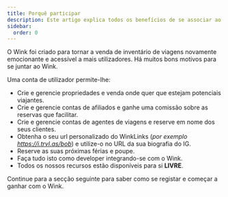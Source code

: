 ```yaml
---
title: Porquê participar
description: Este artigo explica todos os benefícios de se associar ao Wink.
sidebar:
  order: 0
---
```

O Wink foi criado para tornar a venda de inventário de viagens novamente emocionante e acessível a mais utilizadores.
Há muitos bons motivos para se juntar ao Wink.

Uma conta de utilizador permite-lhe:

* Crie e gerencie propriedades e venda onde quer que estejam potenciais viajantes.
* Crie e gerencie contas de afiliados e ganhe uma comissão sobre as reservas que facilitar.
* Crie e gerencie contas de agentes de viagens e reserve em nome dos seus clientes.
* Obtenha o seu url personalizado do WinkLinks (*por exemplo https://i.trvl.as/bob*) e utilize-o no URL da sua biografia do IG.
* Reserve as suas próximas férias e poupe.
* Faça tudo isto como developer integrando-se com o Wink.
* Todos os nossos recursos estão disponíveis para si **LIVRE**.

Continue para a secção seguinte para saber como se registar e começar a ganhar com o Wink.

